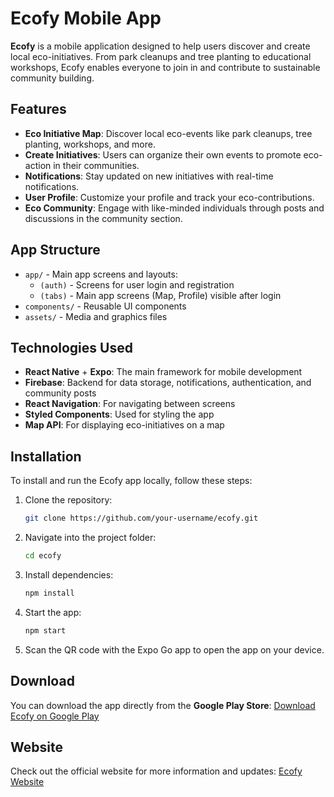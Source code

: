 # Ecofy Mobile App

**Ecofy** is a mobile application designed to help users discover and create local eco-initiatives. From park cleanups and tree planting to educational workshops, Ecofy enables everyone to join in and contribute to sustainable community building.

## Features

- **Eco Initiative Map**: Discover local eco-events like park cleanups, tree planting, workshops, and more.
- **Create Initiatives**: Users can organize their own events to promote eco-action in their communities.
- **Notifications**: Stay updated on new initiatives with real-time notifications.
- **User Profile**: Customize your profile and track your eco-contributions.
- **Eco Community**: Engage with like-minded individuals through posts and discussions in the community section.

## App Structure

- `app/` - Main app screens and layouts:
  - `(auth)` - Screens for user login and registration
  - `(tabs)` - Main app screens (Map, Profile) visible after login
- `components/` - Reusable UI components
- `assets/` - Media and graphics files

## Technologies Used

- **React Native** + **Expo**: The main framework for mobile development
- **Firebase**: Backend for data storage, notifications, authentication, and community posts
- **React Navigation**: For navigating between screens
- **Styled Components**: Used for styling the app
- **Map API**: For displaying eco-initiatives on a map

## Installation

To install and run the Ecofy app locally, follow these steps:

1. Clone the repository:
   ```bash
   git clone https://github.com/your-username/ecofy.git
   ```

2. Navigate into the project folder:
   ```bash
   cd ecofy
   ```

3. Install dependencies:
   ```bash
   npm install
   ```

4. Start the app:
   ```bash
   npm start
   ```

5. Scan the QR code with the Expo Go app to open the app on your device.

## Download

You can download the app directly from the **Google Play Store**: [Download Ecofy on Google Play](https://play.google.com/store/apps/details?id=com.ecofy)

## Website

Check out the official website for more information and updates: [Ecofy Website](https://eco-fy.com)
